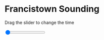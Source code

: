 <h1>Francistown Sounding</h1>
<p>Drag the slider to change the time</p>

<div class="slidecontainer">
<input oninput='setImage(this)' class="slider" type="range" min="0" max="7" value="0" step="1" />
<img id='img'/>
</div>

<script>
var img = document.getElementById('img');
var img_array = ['/assets/images/skwt/skd_francistown_wrfout_d01_2020-07-05_12:00:00.png',
'/assets/images/skwt/skd_francistown_wrfout_d01_2020-07-05_18:00:00.png',
'/assets/images/skwt/skd_francistown_wrfout_d01_2020-07-06_00:00:00.png',
'/assets/images/skwt/skd_francistown_wrfout_d01_2020-07-06_06:00:00.png',
'/assets/images/skwt/skd_francistown_wrfout_d01_2020-07-06_12:00:00.png',
'/assets/images/skwt/skd_francistown_wrfout_d01_2020-07-06_18:00:00.png',
'/assets/images/skwt/skd_francistown_wrfout_d01_2020-07-07_00:00:00.png',];
function setImage(obj)
{
        var value = obj.value;
        img.src = img_array[value];

}
</script>
